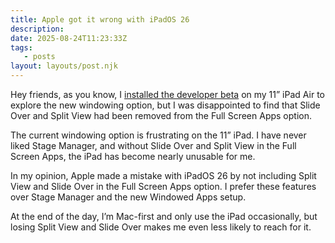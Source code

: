 ```yaml
---
title: Apple got it wrong with iPadOS 26
description:
date: 2025-08-24T11:23:33Z
tags:
   - posts
layout: layouts/post.njk
---
```


Hey friends, as you know, I [installed the developer beta](https://ldstephens.net/blog/more-thoughts-on-ipados-26/) on my 11” iPad Air to explore the new windowing option, but I was disappointed to find that Slide Over and Split View had been removed from the Full Screen Apps option.

The current windowing option is frustrating on the 11” iPad. I have never liked Stage Manager, and without Slide Over and Split View in the Full Screen Apps, the iPad has become nearly unusable for me.

In my opinion, Apple made a mistake with iPadOS 26 by not including Split View and Slide Over in the Full Screen Apps option. I prefer these features over Stage Manager and the new Windowed Apps setup.

At the end of the day, I’m Mac-first and only use the iPad occasionally, but losing Split View and Slide Over makes me even less likely to reach for it.